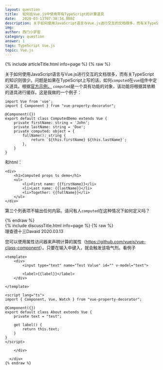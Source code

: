```yaml
---
layout: question
title:  如何在Vue.js中使用带有TypeScript的计算道具
date:   2020-03-13T07:38:34.000Z
description: 关于如何使用JavaScript语言与Vue.js进行交互的文档很多，而有关TypeScript的知识则很少。问题是如果在TypeScript上写的话，如何computed在vue组...
img: 
author: 西门小宇宙
category: question
answer: 1
tags: TypeScript Vue.js
topic: Vue.js
---
```

<div class="article-root">
  <div class="article">
    {% include articleTitle.html info=page %}
    {% raw %}
    <div class="article-content"><p><font style="vertical-align: inherit;"><font style="vertical-align: inherit;">关于如何使用JavaScript语言与Vue.js进行交互的文档很多，而有关TypeScript的知识则很少。</font><font style="vertical-align: inherit;">问题是</font><font style="vertical-align: inherit;">如果在TypeScript上写的话，</font><font style="vertical-align: inherit;">如何</font></font><code>computed</code><font style="vertical-align: inherit;"><font style="vertical-align: inherit;">在</font></font><code>vue</code><font style="vertical-align: inherit;"><font style="vertical-align: inherit;">组件中</font><font style="vertical-align: inherit;">定义</font><font style="vertical-align: inherit;">道具</font><font style="vertical-align: inherit;">。</font><font style="vertical-align: inherit;">根据</font></font><a href="https://vuejs.org/v2/guide/computed.html#Basic-Example" rel="noreferrer"><font style="vertical-align: inherit;"><font style="vertical-align: inherit;">官方示例，</font></font></a> <code>computed</code><font style="vertical-align: inherit;"><font style="vertical-align: inherit;">是一个具有功能的对象，该功能将根据其依赖的道具进行缓存。</font><font style="vertical-align: inherit;">这是我做的一个例子：</font></font></p>

<pre><code>import Vue from 'vue';<font></font>
import { Component } from "vue-property-decorator";<font></font>
<font></font>
@Component({})<font></font>
export default class ComputedDemo extends Vue {<font></font>
    private firstName: string = 'John';<font></font>
    private lastName: string = 'Doe';<font></font>
    private computed: object = {<font></font>
        fullName(): string {<font></font>
            return `${this.firstName} ${this.lastName}`;<font></font>
        },<font></font>
    }<font></font>
}<font></font>
</code></pre>

<p><font style="vertical-align: inherit;"><font style="vertical-align: inherit;">和html：</font></font></p>

<pre><code>&lt;div&gt;<font></font>
    &lt;h1&gt;Computed props ts demo&lt;/h1&gt;<font></font>
    &lt;ul&gt;<font></font>
        &lt;li&gt;First name: {{firstName}}&lt;/li&gt;<font></font>
        &lt;li&gt;Last name: {{lastName}}&lt;/li&gt;<font></font>
        &lt;li&gt;Together: {{fullName}}&lt;/li&gt;<font></font>
    &lt;/ul&gt;<font></font>
&lt;/div&gt;<font></font>
</code></pre>

<p><font style="vertical-align: inherit;"><font style="vertical-align: inherit;">第三个列表项不输出任何内容。</font><font style="vertical-align: inherit;">请问有人</font></font><code>computed</code><font style="vertical-align: inherit;"><font style="vertical-align: inherit;">在这种情况下</font><font style="vertical-align: inherit;">如何定义</font><font style="vertical-align: inherit;">吗？</font></font></p></div>
    {% endraw %}
  </div>

  <div class="discuss-wrapper">
    {% include discussTitle.html info=page %}
    {% raw %}
    <div class="discuss-item">
        <div class="discuss-parent">
          <div class="discuss-meta">
            <span class="discuss-user">理查德十三Davaid</span>
            <span class="discuss-time">2020.03.13</span>
          </div>
          <div class="discuss-comment"><p><font style="vertical-align: inherit;"><font style="vertical-align: inherit;">您可以使用属性访问器来声明计算的属性（</font></font><a href="https://github.com/vuejs/vue-class-component" rel="noreferrer"><font style="vertical-align: inherit;"><font style="vertical-align: inherit;">https://github.com/vuejs/vue-class-component</font></font></a><font style="vertical-align: inherit;"><font style="vertical-align: inherit;">）。</font><font style="vertical-align: inherit;">只要在输入中键入，就会触发该吸气剂。</font><font style="vertical-align: inherit;">看例子</font></font></p>

<pre><code>&lt;template&gt;<font></font>
    &lt;div&gt;<font></font>
        &lt;input type="text" name="Test Value" id="" v-model="text"&gt;<font></font>
<font></font>
        &lt;label&gt;{{label}}&lt;/label&gt;<font></font>
    &lt;/div&gt;<font></font>
<font></font>
&lt;/template&gt;<font></font>
<font></font>
&lt;script lang="ts"&gt;<font></font>
import { Component, Vue, Watch } from "vue-property-decorator";<font></font>
<font></font>
@Component({})<font></font>
export default class About extends Vue {<font></font>
    private text = "test";<font></font>
<font></font>
    get label() {<font></font>
        return this.text;<font></font>
    }<font></font>
}<font></font>
&lt;/script&gt;<font></font>
</code></pre></div>
        </div>
        
      </div>
    {% endraw %}
  </div>
<div>
